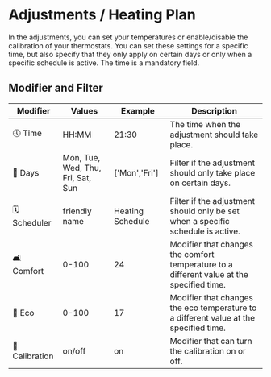 # Adjustments / Heating Plan

In the adjustments, you can set your temperatures or enable/disable the calibration of your thermostats.
You can set these settings for a specific time, but also specify that they only apply on certain days or only when a specific schedule is active. The time is a mandatory field.

## Modifier and Filter

| Modifier        | Values  | Example | Description |
| --------------- | ------- | -------     |------- |
| 🕔 Time         | HH:MM   | 21:30 | The time when the adjustment should take place. |
| 📆 Days         | Mon, Tue, Wed, Thu, Fri, Sat, Sun | ['Mon','Fri'] | Filter if the adjustment should only take place on certain days. |
| 🗓️ Scheduler    | friendly name    | Heating Schedule | Filter if the adjustment should only be set when a specific schedule is active. |
| 🛋️ Comfort      | 0-100    | 24 | Modifier that changes the comfort temperature to a different value at the specified time. |
| 🌱 Eco          | 0-100    | 17 | Modifier that changes the eco temperature to a different value at the specified time. |
| 🧭 Calibration  | on/off    | on | Modifier that can turn the calibration on or off. |